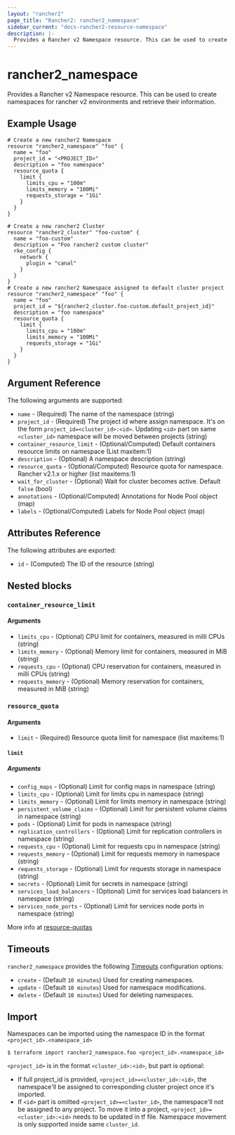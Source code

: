 ```yaml
---
layout: "rancher2"
page_title: "Rancher2: rancher2_namespace"
sidebar_current: "docs-rancher2-resource-namespace"
description: |-
  Provides a Rancher v2 Namespace resource. This can be used to create namespaces for rancher v2 environments and retrieve their information.
---
```


# rancher2\_namespace

Provides a Rancher v2 Namespace resource. This can be used to create namespaces for rancher v2 environments and retrieve their information.

## Example Usage

```hcl
# Create a new rancher2 Namespace
resource "rancher2_namespace" "foo" {
  name = "foo"
  project_id = "<PROJECT_ID>"
  description = "foo namespace"
  resource_quota {
    limit {
      limits_cpu = "100m"
      limits_memory = "100Mi"
      requests_storage = "1Gi"
    }
  }
}
```

```hcl
# Create a new rancher2 Cluster 
resource "rancher2_cluster" "foo-custom" {
  name = "foo-custom"
  description = "Foo rancher2 custom cluster"
  rke_config {
    network {
      plugin = "canal"
    }
  }
}
# Create a new rancher2 Namespace assigned to default cluster project
resource "rancher2_namespace" "foo" {
  name = "foo"
  project_id = "${rancher2_cluster.foo-custom.default_project_id}"
  description = "foo namespace"
  resource_quota {
    limit {
      limits_cpu = "100m"
      limits_memory = "100Mi"
      requests_storage = "1Gi"
    }
  }
}
```

## Argument Reference

The following arguments are supported:

* `name` - (Required) The name of the namespace (string)
* `project_id` - (Required) The project id where assign namespace. It's on the form `project_id=<cluster_id>:<id>`. Updating `<id>` part on same `<cluster_id>` namespace will be moved between projects (string)
* `container_resource_limit` - (Optional/Computed) Default containers resource limits on namespace (List maxitem:1)
* `description` - (Optional) A namespace description (string)
* `resource_quota` - (Optional/Computed) Resource quota for namespace. Rancher v2.1.x or higher (list maxitems:1)
* `wait_for_cluster` - (Optional) Wait for cluster becomes active. Default `false` (bool)
* `annotations` - (Optional/Computed) Annotations for Node Pool object (map)
* `labels` - (Optional/Computed) Labels for Node Pool object (map)

## Attributes Reference

The following attributes are exported:

* `id` - (Computed) The ID of the resource (string)

## Nested blocks

### `container_resource_limit`

#### Arguments

* `limits_cpu` - (Optional) CPU limit for containers, measured in milli CPUs (string)
* `limits_memory` - (Optional) Memory limit for containers, measured in MiB (string)
* `requests_cpu` - (Optional) CPU reservation for containers, measured in milli CPUs (string)
* `requests_memory` - (Optional) Memory reservation for containers, measured in MiB (string)

### `resource_quota`

#### Arguments

* `limit` - (Required) Resource quota limit for namespace (list maxitems:1)

#### `limit`

##### Arguments

* `config_maps` - (Optional) Limit for config maps in namespace (string)
* `limits_cpu` - (Optional) Limit for limits cpu in namespace (string)
* `limits_memory` - (Optional) Limit for limits memory in namespace (string)
* `persistent_volume_claims` - (Optional) Limit for persistent volume claims in namespace (string)
* `pods` - (Optional) Limit for pods in namespace (string)
* `replication_controllers` - (Optional) Limit for replication controllers in namespace (string)
* `requests_cpu` - (Optional) Limit for requests cpu in namespace (string)
* `requests_memory` - (Optional) Limit for requests memory in namespace (string)
* `requests_storage` - (Optional) Limit for requests storage in namespace (string)
* `secrets` - (Optional) Limit for secrets in namespace (string)
* `services_load_balancers` - (Optional) Limit for services load balancers in namespace (string)
* `services_node_ports` - (Optional) Limit for services node ports in namespace (string)

More info at [resource-quotas](https://rancher.com/docs/rancher/v2.x/en/k8s-in-rancher/projects-and-namespaces/resource-quotas/)

## Timeouts

`rancher2_namespace` provides the following
[Timeouts](https://www.terraform.io/docs/configuration/resources.html#operation-timeouts) configuration options:

- `create` - (Default `10 minutes`) Used for creating namespaces.
- `update` - (Default `10 minutes`) Used for namespace modifications.
- `delete` - (Default `10 minutes`) Used for deleting namespaces.

## Import

Namespaces can be imported using the namespace ID in the format `<project_id>.<namespace_id>`

```
$ terraform import rancher2_namespace.foo <project_id>.<namespace_id>
```

`<project_id>` is in the format `<cluster_id>:<id>`, but <id> part is optional: 

- If full project_id is provided, `<project_id>=<cluster_id>:<id>`, the namespace'll be assigned to corresponding cluster project once it's imported. 
- If `<id>` part is omitted `<project_id>=<cluster_id>`, the namespace'll not be assigned to any project. To move it into a project, `<project_id>=<cluster_id>:<id>` needs to be updated in tf file. Namespace movement is only supported inside same `cluster_id`.

